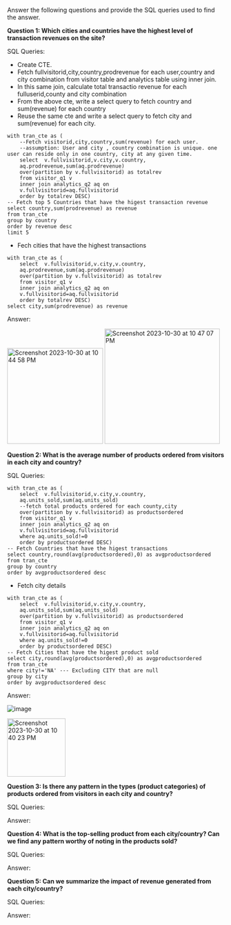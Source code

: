 Answer the following questions and provide the SQL queries used to find the answer.

    
**Question 1: Which cities and countries have the highest level of transaction revenues on the site?**


SQL Queries:
- Create CTE. 
- Fetch fullvisitorid,city,country,prodrevenue for each user,country and city combination from visitor table and analytics table using inner join.
- In this same join, calculate total transactio revenue for each fulluserid,county and city combination
- From the above cte, write a select query to fetch country and sum(revenue) for each country
- Reuse the same cte and write a select query to fetch city and sum(revenue) for each city.
```
with tran_cte as (
	--Fetch visitorid,city,country,sum(revenue) for each user.
	--assumption: User and city , country combination is unique. one user can reside only in one country, city at any given time.
	select  v.fullvisitorid,v.city,v.country,
	aq.prodrevenue,sum(aq.prodrevenue)
	over(partition by v.fullvisitorid) as totalrev
	from visitor_q1 v
	inner join analytics_q2 aq on 
	v.fullvisitorid=aq.fullvisitorid
	order by totalrev DESC)
-- Fetch top 5 Countries that have the higest transaction revenue
select country,sum(prodrevenue) as revenue
from tran_cte
group by country 
order by revenue desc
limit 5
```
- Fech cities that have the highest transactions
```
with tran_cte as (
	select  v.fullvisitorid,v.city,v.country,
	aq.prodrevenue,sum(aq.prodrevenue)
	over(partition by v.fullvisitorid) as totalrev
	from visitor_q1 v
	inner join analytics_q2 aq on 
	v.fullvisitorid=aq.fullvisitorid
	order by totalrev DESC)
select city,sum(prodrevenue) as revenue
```


Answer:

<img width="222" alt="Screenshot 2023-10-30 at 10 44 58 PM" src="https://github.com/PriyaGanesan2/finalsqlproject/assets/110922792/f5a8c9b4-4a9d-4a00-b2ce-c3e9070313ec">
<img width="267" alt="Screenshot 2023-10-30 at 10 47 07 PM" src="https://github.com/PriyaGanesan2/finalsqlproject/assets/110922792/795a5c3a-d196-4e42-afcc-050758c31948">


**Question 2: What is the average number of products ordered from visitors in each city and country?**


SQL Queries:
```
with tran_cte as (
	select  v.fullvisitorid,v.city,v.country,
	aq.units_sold,sum(aq.units_sold)
	--fetch total products ordered for each county,city
	over(partition by v.fullvisitorid) as productsordered
	from visitor_q1 v
	inner join analytics_q2 aq on 
	v.fullvisitorid=aq.fullvisitorid
	where aq.units_sold!=0
	order by productsordered DESC)
-- Fetch Countries that have the higest transactions
select country,round(avg(productsordered),0) as avgproductsordered
from tran_cte
group by country 
order by avgproductsordered desc

```
- Fetch city details

```
with tran_cte as (
	select  v.fullvisitorid,v.city,v.country,
	aq.units_sold,sum(aq.units_sold)
	over(partition by v.fullvisitorid) as productsordered
	from visitor_q1 v
	inner join analytics_q2 aq on 
	v.fullvisitorid=aq.fullvisitorid
	where aq.units_sold!=0	
	order by productsordered DESC)
-- Fetch Cities that have the higest product sold
select city,round(avg(productsordered),0) as avgproductsordered
from tran_cte
where city!='NA' --- Excluding CITY that are null
group by city 
order by avgproductsordered desc

```


Answer:

![image](https://github.com/PriyaGanesan2/finalsqlproject/assets/110922792/60ed0500-24d0-4440-8cd4-7f6af7f08d36)


<img width="135" alt="Screenshot 2023-10-30 at 10 40 23 PM" src="https://github.com/PriyaGanesan2/finalsqlproject/assets/110922792/a8ab4bfb-8d30-4124-abbf-0a2fc61ac5b8">

**Question 3: Is there any pattern in the types (product categories) of products ordered from visitors in each city and country?**


SQL Queries:



Answer:





**Question 4: What is the top-selling product from each city/country? Can we find any pattern worthy of noting in the products sold?**


SQL Queries:



Answer:





**Question 5: Can we summarize the impact of revenue generated from each city/country?**

SQL Queries:



Answer:







